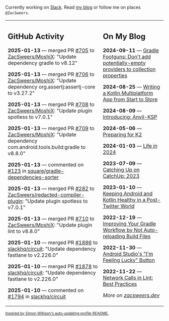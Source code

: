 Currently working on [Slack](https://slack.com/). Read [my blog](https://zacsweers.dev/) or follow me on places `@ZacSweers`.

<table><tr><td valign="top" width="60%">

## GitHub Activity
<!-- githubActivity starts -->
**2025-01-13** — merged PR [#705](https://github.com/ZacSweers/MoshiX/pull/705) to [ZacSweers/MoshiX](https://github.com/ZacSweers/MoshiX): "Update dependency gradle to v8.12"

**2025-01-13** — merged PR [#706](https://github.com/ZacSweers/MoshiX/pull/706) to [ZacSweers/MoshiX](https://github.com/ZacSweers/MoshiX): "Update dependency org.assertj:assertj-core to v3.27.2"

**2025-01-13** — merged PR [#708](https://github.com/ZacSweers/MoshiX/pull/708) to [ZacSweers/MoshiX](https://github.com/ZacSweers/MoshiX): "Update plugin spotless to v7.0.1"

**2025-01-13** — merged PR [#709](https://github.com/ZacSweers/MoshiX/pull/709) to [ZacSweers/MoshiX](https://github.com/ZacSweers/MoshiX): "Update dependency com.android.tools.build:gradle to v8.8.0"

**2025-01-13** — commented on [#123](https://github.com/square/gradle-dependencies-sorter/pull/123#issuecomment-2587783688) in [square/gradle-dependencies-sorter](https://github.com/square/gradle-dependencies-sorter)

**2025-01-13** — merged PR [#282](https://github.com/ZacSweers/redacted-compiler-plugin/pull/282) to [ZacSweers/redacted-compiler-plugin](https://github.com/ZacSweers/redacted-compiler-plugin): "Update plugin spotless to v7.0.1"

**2025-01-13** — merged PR [#710](https://github.com/ZacSweers/MoshiX/pull/710) to [ZacSweers/MoshiX](https://github.com/ZacSweers/MoshiX): "Update plugin lint to v8.8.0"

**2025-01-10** — merged PR [#1886](https://github.com/slackhq/circuit/pull/1886) to [slackhq/circuit](https://github.com/slackhq/circuit): "Update dependency fastlane to v2.226.0"

**2025-01-10** — merged PR [#1878](https://github.com/slackhq/circuit/pull/1878) to [slackhq/circuit](https://github.com/slackhq/circuit): "Update dependency fastlane to v2.226.0"

**2025-01-10** — commented on [#1794](https://github.com/slackhq/circuit/pull/1794#issuecomment-2581796440) in [slackhq/circuit](https://github.com/slackhq/circuit)
<!-- githubActivity ends -->
</td><td valign="top" width="40%">

## On My Blog
<!-- blog starts -->
**2024-09-11** — [Gradle Footguns: Don't add potentially-empty providers to collection properties](https://www.zacsweers.dev/gradle-footgun-adding-empty-providers-to-collection-properties/)

**2024-08-25** — [Writing a Kotlin Multiplatform App from Start to Store](https://www.zacsweers.dev/writing-a-kotlin-multiplatform-app-from-start-to-store/)

**2024-08-09** — [Introducing: Anvil-KSP](https://www.zacsweers.dev/introducing-anvil-ksp/)

**2024-05-06** — [Preparing for K2](https://www.zacsweers.dev/preparing-for-k2/)

**2024-01-03** — [Life in 2024](https://www.zacsweers.dev/life-in-2024/)

**2023-07-09** — [Catching Up on CatchUp: 2023](https://www.zacsweers.dev/catching-up-on-catchup-2023/)

**2023-01-10** — [Keeping Android and Kotlin Healthy in a Post-Twitter World](https://www.zacsweers.dev/keeping-android-healthy/)

**2022-12-19** — [Improving Your Gradle Workflow by Not Auto-reloading Build Files](https://www.zacsweers.dev/improving-your-workflow-by-not-auto-reloading-build-files/)

**2022-11-30** — [Android Studio's "I'm Feeling Lucky" Button](https://www.zacsweers.dev/android-studios-im-feeling-lucky-button/)

**2022-11-22** — [Network Calls in Lint: Best Practices](https://www.zacsweers.dev/network-calls-in-lint-best-practices/)
<!-- blog ends -->
_More on [zacsweers.dev](https://zacsweers.dev/)_
</td></tr></table>

<sub><a href="https://simonwillison.net/2020/Jul/10/self-updating-profile-readme/">Inspired by Simon Willison's auto-updating profile README.</a></sub>